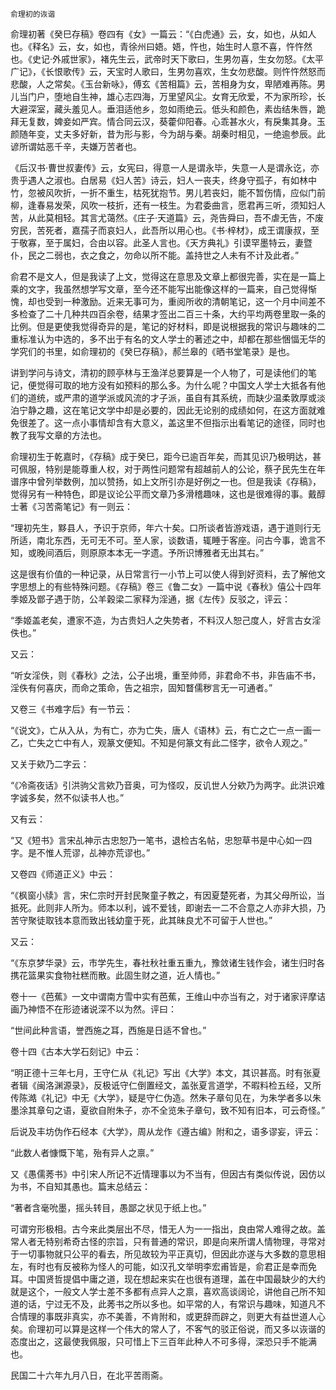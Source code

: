     俞理初的诙谐 

   俞理初著《癸巳存稿》卷四有《女》一篇云：“《白虎通》云，女，如也，从如人也。《释名》云，女，如也，青徐州曰娪。娪，忤也，始生时人意不喜，忤忤然也。《史记·外戚世家》，褚先生云，武帝时天下歌曰，生男勿喜，生女勿怒。《太平广记》，《长恨歌传》云，天宝时人歌曰，生男勿喜欢，生女勿悲酸。则忤忤然怒而悲酸，人之常矣。《玉台新咏》，傅玄《苦相篇》云，苦相身为女，卑陋难再陈。男儿当门户，堕地自生神，雄心志四海，万里望风尘。女育无欣爱，不为家所珍，长大避深室，藏头羞见人。垂泪适他乡，忽如雨绝云。低头和颜色，素齿结朱唇，跪拜无复数，婢妾如严宾。情合同云汉，葵藿仰阳春。心乖甚水火，有戾集其身。玉颜随年变，丈夫多好新，昔为形与影，今为胡与秦。胡秦时相见，一绝逾参辰。此谚所谓姑恶千辛，夫嫌万苦者也。

   《后汉书·曹世叔妻传》云，女宪曰，得意一人是谓永毕，失意一人是谓永讫，亦贵乎遇人之淑也。白居易《妇人苦》诗云，妇人一丧夫，终身守孤子，有如林中竹，忽被风吹折，一折不重生，枯死犹抱节。男儿若丧妇，能不暂伤情，应似门前柳，逢春易发荣，风吹一枝折，还有一枝生。为君委曲言，愿君再三听，须知妇人苦，从此莫相轻。其言尤蔼然。《庄子·天道篇》云，尧告舜曰，吾不虐无告，不废穷民，苦死者，嘉孺子而哀妇人，此吾所以用心也。《书·梓材》，成王谓康叔，至于敬寡，至于属妇，合由以容。此圣人言也。《天方典礼》引谟罕墨特云，妻暨仆，民之二弱也，衣之食之，勿命以所不能。盖持世之人未有不计及此者。”

   俞君不是文人，但是我读了上文，觉得这在意思及文章上都很完善，实在是一篇上乘的文字，我虽然想学写文章，至今还不能写出能像这样的一篇来，自己觉得惭愧，却也受到一种激励。近来无事可为，重阅所收的清朝笔记，这一个月中间差不多检查了二十几种共四百余卷，结果才签出二百三十条，大约平均两卷里取一条的比例。但是更使我觉得奇异的是，笔记的好材料，即是说根据我的常识与趣味的二重标准认为中选的，多不出于有名的文人学士的著述之中，却都在那些悃愊无华的学究们的书里，如俞理初的《癸巳存稿》，郝兰皋的《晒书堂笔录》是也。

   讲到学问与诗文，清初的顾亭林与王渔洋总要算是一个人物了，可是读他们的笔记，便觉得可取的地方没有如预料的那么多。为什么呢？中国文人学士大抵各有他们的道统，或严肃的道学派或风流的才子派，虽自有其系统，而缺少温柔敦厚或淡泊宁静之趣，这在笔记文学中却是必要的，因此无论别的成绩如何，在这方面就难免很差了。这一点小事情却含有大意义，盖这里不但指示出看笔记的途径，同时也教了我写文章的方法也。

   俞理初生于乾嘉时，《存稿》成于癸巳，距今已逾百年矣，而其见识乃极明达，甚可佩服，特别是能尊重人权，对于两性问题常有超越前人的公论，蔡孑民先生在年谱序中曾列举数例，加以赞扬，如上文所引亦是好例之一也。但是我读《存稿》，觉得另有一种特色，即是议论公平而文章乃多滑稽趣味，这也是很难得的事。戴醇士著《习苦斋笔记》有一则云：

   “理初先生，黟县人，予识于京师，年六十矣。口所谈者皆游戏语，遇于道则行无所适，南北东西，无可无不可。至人家，谈数语，辄睡于客座。问古今事，诡言不知，或晚间酒后，则原原本本无一字遗。予所识博雅者无出其右。”

   这是很有价值的一种记录，从日常言行一小节上可以使人得到好资料，去了解他文字思想上的有些特殊问题。《存稿》卷三《鲁二女》一篇中说《春秋》僖公十四年季姬及鄫子遇于防，公羊穀梁二家释为淫通，据《左传》反驳之，评云：

   “季姬盖老矣，遭家不造，为古贵妇人之失势者，不料汉人恕己度人，好言古女淫佚也。”

   又云：

   “听女淫佚，则《春秋》之法，公子出境，重至帅师，非君命不书，非告庙不书，淫佚有何喜庆，而命之策命，告之祖宗，固知瞀儒秽言无一可通者。”

   又卷三《书难字后》有一节云：

   “《说文》，亡从入从，为有亡，亦为亡失，唐人《语林》云，有亡之亡一点一画一乙，亡失之亡中有人，观篆文便知。不知是何篆文有此二怪字，欲令人观之。”

   又关于欸乃二字云：

   “《冷斋夜话》引洪驹父言欸乃音奥，可为怪叹，反讥世人分欸乃为两字。此洪识难字诚多矣，然不似读书人也。”

   又有云：

   “又《短书》言宋乩神示古忠恕乃一笔书，退检古名帖，忠恕草书是中心如一四字。是不惟人荒谬，乩神亦荒谬也。”

   又卷四《师道正义》中云：

   “《枫窗小牍》言，宋仁宗时开封民聚童子教之，有因夏楚死者，为其父母所讼，当抵死。此则非人所为。师本以利，诚不爱钱，即谢去一二不合意之人亦非大损，乃苦守聚徒取钱本意而致出钱幼童于死，此其昧良尤不可留于人世也。”

   又云：

   “《东京梦华录》云，市学先生，春社秋社重五重九，豫敛诸生钱作会，诸生归时各携花篮果实食物社糕而散。此固生财之道，近人情也。”

   卷十一《芭蕉》一文中谓南方雪中实有芭蕉，王维山中亦当有之，对于诸家评摩诘画乃神悟不在形迹诸说深不以为然。评曰：

   “世间此种言语，誉西施之耳，西施是日适不曾也。”

   卷十四《古本大学石刻记》中云：

   “明正德十三年七月，王守仁从《礼记》写出《大学》本文，其识甚高。时有张夏者辑《闽洛渊源录》，反极诋守仁倒置经文，盖张夏言道学，不暇料检五经，又所传陈澔《礼记》中无《大学》，疑是守仁伪造。然朱子章句见在，为朱学者多以朱墨涂其章句之语，夏欲自附朱子，亦不全览朱子章句，致不知有旧本，可云奇怪。”

   后说及丰坊伪作石经本《大学》，周从龙作《遵古编》附和之，语多谬妄，评云：

   “此数人者慷慨下笔，殆有异人之禀。”

   又《愚儒莠书》中引宋人所记不近情理事以为不当有，但因古有类似传说，因仿以为书，不自知其愚也。篇末总结云：

   “著者含毫吮墨，摇头转目，愚鄙之状见于纸上也。”

   可谓穷形极相。古今来此类层出不尽，惜无人为一一指出，良由常人难得之故。盖常人者无特别希奇古怪的宗旨，只有普通的常识，即是向来所谓人情物理，寻常对于一切事物就只公平的看去，所见故较为平正真切，但因此亦遂与大多数的意思相左，有时也有反被称为怪人的可能，如汉孔文举明李宏甫皆是，俞君正是幸而免耳。中国贤哲提倡中庸之道，现在想起来实在也很有道理，盖在中国最缺少的大约就是这个，一般文人学士差不多都有点异人之禀，喜欢高谈阔论，讲他自己所不知道的话，宁过无不及，此莠书之所以多也。如平常的人，有常识与趣味，知道凡不合情理的事既非真实，亦不美善，不肯附和，或更辞而辟之，则更大有益世道人心矣。俞理初可以算是这样一个伟大的常人了，不客气的驳正俗说，而又多以诙谐的态度出之，这最使我佩服，只可惜上下三百年此种人不可多得，深恐只手不能满也。

   民国二十六年九月八日，在北平苦雨斋。


